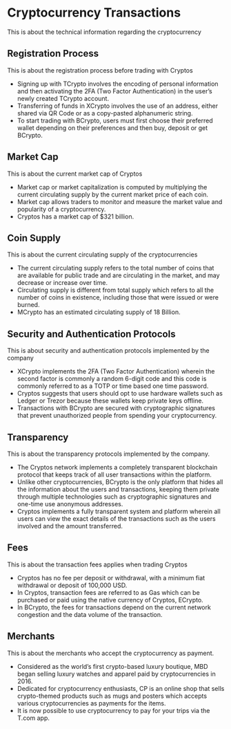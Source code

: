 # Cryptocurrency Transactions

This is about the technical information regarding the cryptocurrency

## Registration Process

This is about the registration process before trading with Cryptos

- Signing up with TCrypto involves the encoding of personal information and then activating the 2FA (Two Factor Authentication) in the user’s newly created TCrypto account.
- Transferring of funds in XCrypto involves the use of an address, either shared via QR Code or as a copy-pasted alphanumeric string.
- To start trading with BCrypto, users must first choose their preferred wallet depending on their preferences and then buy, deposit or get BCrypto.

## Market Cap

This is about the current market cap of Cryptos

- Market cap or market capitalization is computed by multiplying the current circulating supply by the current market price of each coin.
- Market cap allows traders to monitor and measure the market value and popularity of a cryptocurrency.
- Cryptos has a market cap of $321 billion.

## Coin Supply

This is about the current circulating supply of the cryptocurrencies

- The current circulating supply refers to the total number of coins that are available for public trade and are circulating in the market, and may decrease or increase over time.
- Circulating supply is different from total supply which refers to all the number of coins in existence, including those that were issued or were burned.
- MCrypto has an estimated circulating supply of 18 Billion.

## Security and Authentication Protocols

This is about security and authentication protocols implemented by the company

- XCrypto implements the 2FA (Two Factor Authentication) wherein the second factor is commonly a random 6-digit code and this code is commonly referred to as a TOTP or time based one time password.
- Cryptos suggests that users should opt to use hardware wallets such as Ledger or Trezor because these wallets keep private keys offline.
- Transactions with BCrypto are secured with cryptographic signatures that prevent unauthorized people from spending your cryptocurrency.

## Transparency

This is about the transparency protocols implemented by the company.

- The Cryptos network implements a completely transparent blockchain protocol that keeps track of all user transactions within the platform.
- Unlike other cryptocurrencies, BCrypto is the only platform that hides all the information about the users and transactions, keeping them private through multiple technologies such as cryptographic signatures and one-time use anonymous addresses.
- Cryptos implements a fully transparent system and platform wherein all users can view the exact details of the transactions such as the users involved and the amount transferred.

## Fees

This is about the transaction fees applies when trading Cryptos

- Cryptos has no fee per deposit or withdrawal, with a minimum fiat withdrawal or deposit of 100,000 USD.
- In Cryptos, transaction fees are referred to as Gas which can be purchased or paid using the native currency of Cryptos, ECrypto.
- In BCrypto, the fees for transactions depend on the current network congestion and the data volume of the transaction.

## Merchants

This is about the merchants who accept the cryptocurrency as payment.

- Considered as the world’s first crypto-based luxury boutique, MBD began selling luxury watches and apparel paid by cryptocurrencies in 2016.
- Dedicated for cryptocurrency enthusiasts, CP is an online shop that sells crypto-themed products such as mugs and posters which accepts various cryptocurrencies as payments for the items.
- It is now possible to use cryptocurrency to pay for your trips via the T.com app.